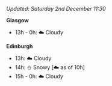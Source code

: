 *Updated: Saturday 2nd December 11:30*

**Glasgow**

* 13h - 0h: :cloud: Cloudy

**Edinburgh**

* 13h: :cloud: Cloudy
* 14h: :snowman: Snowy [:cloud: as of 10h]
* 15h - 0h: :cloud: Cloudy
